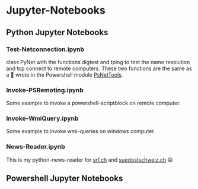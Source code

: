 # Jupyter-Notebooks

## Python Jupyter Notebooks

### Test-Netconnection.ipynb

class PyNet with the functions digtest and tping to test the name resolution and tcp connect to remote computers. These two functions are the same as a :bearded_person: wrote in the Powershell module [PsNetTools](https://github.com/tinuwalther/PsNetTools).

### Invoke-PSRemoting.ipynb

Some example to invoke a powershell-scriptblock on remote computer.

### Invoke-WmiQuery.ipynb

Some example to invoke wmi-queries on windows computer.

### News-Reader.ipynb

This is my python-news-reader for [srf.ch](https://www.srf.ch/news/neuste-beitraege) and [suedostschweiz.ch](https://www.suedostschweiz.ch) :smile: 

## Powershell Jupyter Notebooks
